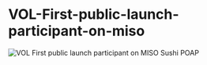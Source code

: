 # VOL-First-public-launch-participant-on-miso


![VOL First public launch participant on MISO Sushi POAP](https://user-images.githubusercontent.com/86709559/142405675-b187bf6a-89f2-4940-acf4-d699e7a33c62.gif)
